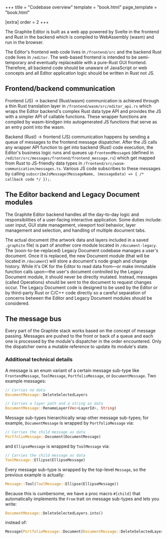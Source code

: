 +++
title = "Codebase overview"
template = "book.html"
page_template = "book.html"

[extra]
order = 2
+++


The Graphite Editor is built as a web app powered by Svelte in the frontend and Rust in the backend which is compiled to WebAssembly (wasm) and run in the browser.

The Editor's frontend web code lives in `/frontend/src` and the backend Rust code lives in `/editor`. The web-based frontend is intended to be semi-temporary and eventually replaceable with a pure-Rust GUI frontend. Therefore, all backend code should be unaware of JavaScript or web concepts and all Editor application logic should be written in Rust not JS.

## Frontend/backend communication

Frontend (JS) -> backend (Rust/wasm) communication is achieved through a thin Rust translation layer in `/frontend/wasm/src/editor_api.rs` which wraps the Editor backend's complex Rust data type API and provides the JS with a simpler API of callable functions. These wrapper functions are compiled by wasm-bindgen into autogenerated JS functions that serve as an entry point into the wasm.

Backend (Rust) -> frontend (JS) communication happens by sending a queue of messages to the frontend message dispatcher. After the JS calls any wrapper API function to get into backend (Rust) code execution, the Editor's business logic runs and queues up `FrontendMessage`s (defined in `/editor/src/messages/frontend/frontend_message.rs`) which get mapped from Rust to JS-friendly data types in `/frontend/src/wasm-communication/messages.ts`. Various JS code subscribes to these messages by calling `subscribeJsMessage(MessageName, (messageData) => { /* callback code */ });`.

## The Editor backend and Legacy Document modules

The Graphite Editor backend handles all the day-to-day logic and responsibilities of a user-facing interactive application. Some duties include: user input, GUI state management, viewport tool behavior, layer management and selection, and handling of multiple document tabs.

The actual document (the artwork data and layers included in a saved `.graphite` file) is part of another core module located in `/document-legacy`. The (soon-to-be-replaced) Legacy Document codebase manages a user's document. Once it is replaced, the new Document module (that will be located in `/document`) will store a document's node graph and change history. While it's OK for the Editor to read data from—or make immutable function calls upon—the user's document controlled by the Legacy Document module, it should never be directly mutated. Instead, messages (called Operations) should be sent to the document to request changes occur. The Legacy Document code is designed to be used by the Editor or by third-party Rust or C/C++ code directly so a careful separation of concerns between the Editor and Legacy Document modules should be considered.

## The message bus

Every part of the Graphite stack works based on the concept of message passing. Messages are pushed to the front or back of a queue and each one is processed by the module's dispatcher in the order encountered. Only the dispatcher owns a mutable reference to update its module's state.

### Additional technical details

A message is an enum variant of a certain message sub-type like `FrontendMessage`, `ToolMessage`, `PortfolioMessage`, or `DocumentMessage`. Two example messages:
```rs
// Carries no data
DocumentMessage::DeleteSelectedLayers

// Carries a layer path and a string as data
DocumentMessage::RenameLayer(Vec<LayerId>, String)
```

Message sub-types hierarchically wrap other message sub-types; for example, `DocumentMessage` is wrapped by `PortfolioMessage` via:
```rs
// Carries the child message as data
PortfolioMessage::Document(DocumentMessage)
```
and `EllipseMessage` is wrapped by `ToolMessage` via:
```rs
// Carries the child message as data
ToolMessage::Ellipse(EllipseMessage)
```
Every message sub-type is wrapped by the top-level `Message`, so the previous example is actually:
```rs
Message::Tool(ToolMessage::Ellipse(EllipseMessage))
```

Because this is cumbersome, we have a proc macro `#[child]` that automatically implements the `From` trait on message sub-types and lets you write:
```rs
DocumentMessage::DeleteSelectedLayers.into()
```
instead of:
```rs
Message(PortfolioMessage::Document(DocumentMessage::DeleteSelectedLayers))
```

